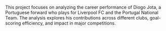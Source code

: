 This project focuses on analyzing the career performance of Diogo Jota, a Portuguese forward who plays for Liverpool FC and the Portugal National Team. The analysis explores his contributions across different clubs, goal-scoring efficiency, and impact in major competitions.
